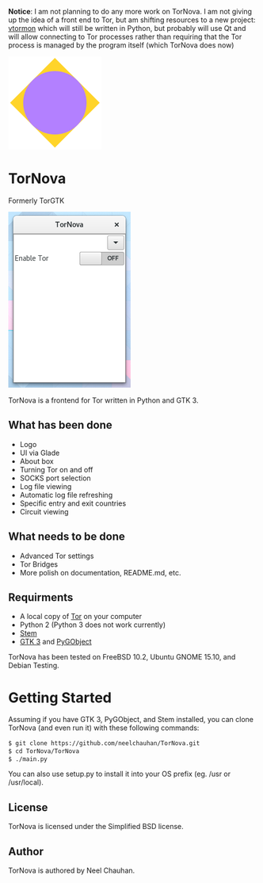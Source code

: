 **Notice**: I am not planning to do any more work on TorNova. I am not giving
up the idea of a front end to Tor, but am shifting resources to a new project:
[vtormon](https://github.com/neelchauhan/vtotmon) which will still be written
in Python, but probably will use Qt and will allow connecting to Tor processes
rather than requiring that the Tor process is managed by the program itself
(which TorNova does now)

![TorNova Logo](artwork/logo.png)
# TorNova
Formerly TorGTK

![Screenshot](artwork/screenshot.png)

TorNova is a frontend for Tor written in Python and GTK 3. 

## What has been done
 * Logo
 * UI via Glade
 * About box
 * Turning Tor on and off
 * SOCKS port selection
 * Log file viewing
 * Automatic log file refreshing
 * Specific entry and exit countries
 * Circuit viewing

## What needs to be done
 * Advanced Tor settings
 * Tor Bridges
 * More polish on documentation, README.md, etc.

## Requirments
 * A local copy of [Tor](http://www.torproject.org/) on your computer
 * Python 2 (Python 3 does not work currently)
 * [Stem](https://stem.torproject.org/)
 * [GTK 3](http://www.gtk.org/) and [PyGObject](https://wiki.gnome.org/action/show/Projects/PyGObject?action=show&redirect=PyGObject)

TorNova has been tested on FreeBSD 10.2, Ubuntu GNOME 15.10, and Debian
Testing.

# Getting Started

Assuming if you have GTK 3, PyGObject, and Stem installed, you can clone 
TorNova (and even run it) with these following commands:

	$ git clone https://github.com/neelchauhan/TorNova.git
	$ cd TorNova/TorNova
	$ ./main.py

You can also use setup.py to install it into your OS prefix (eg. /usr or
/usr/local).

## License
TorNova is licensed under the Simplified BSD license.

## Author
TorNova is authored by Neel Chauhan.
